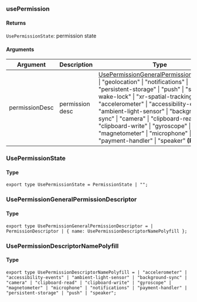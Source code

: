 ### usePermission

#### Returns
`UsePermissionState`: permission state

#### Arguments
|Argument|Description|Type|DefaultValue|
|---|---|---|---|
|permissionDesc|permission desc|[UsePermissionGeneralPermissionDescriptor](#UsePermissionGeneralPermissionDescriptor) \| "geolocation" \| "notifications" \| "persistent-storage" \| "push" \| "screen-wake-lock" \| "xr-spatial-tracking" \| "accelerometer" \| "accessibility-events" \| "ambient-light-sensor" \| "background-sync" \| "camera" \| "clipboard-read" \| "clipboard-write" \| "gyroscope" \| "magnetometer" \| "microphone" \| "payment-handler" \| "speaker"  **(Required)**|-|

### UsePermissionState

#### Type

`export type UsePermissionState = PermissionState | "";`


### UsePermissionGeneralPermissionDescriptor

#### Type

`export type UsePermissionGeneralPermissionDescriptor =
  | PermissionDescriptor
  | { name: UsePermissionDescriptorNamePolyfill };`


### UsePermissionDescriptorNamePolyfill

#### Type

`export type UsePermissionDescriptorNamePolyfill =
  | "accelerometer"
  | "accessibility-events"
  | "ambient-light-sensor"
  | "background-sync"
  | "camera"
  | "clipboard-read"
  | "clipboard-write"
  | "gyroscope"
  | "magnetometer"
  | "microphone"
  | "notifications"
  | "payment-handler"
  | "persistent-storage"
  | "push"
  | "speaker";`
